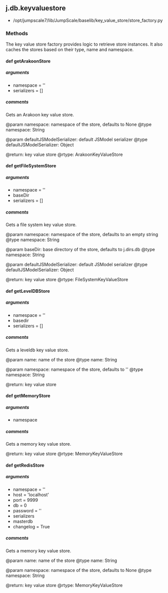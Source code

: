 ## j.db.keyvaluestore

- /opt/jumpscale7/lib/JumpScale/baselib/key_value_store/store_factory.py

### Methods

The key value store factory provides logic to retrieve store instances. It
also caches the stores based on their type, name and namespace.

#### def getArakoonStore 
##### arguments

- namespace = ''
- serializers = []

##### comments

Gets an Arakoon key value store.

@param namespace: namespace of the store, defaults to None
@type namespace: String

@param defaultJSModelSerializer: default JSModel serializer
@type defaultJSModelSerializer: Object

@return: key value store
@rtype: ArakoonKeyValueStore

#### def getFileSystemStore 
##### arguments

- namespace = ''
- baseDir
- serializers = []

##### comments

Gets a file system key value store.

@param namespace: namespace of the store, defaults to an empty string
@type namespace: String

@param baseDir: base directory of the store, defaults to j.dirs.db
@type namespace: String

@param defaultJSModelSerializer: default JSModel serializer
@type defaultJSModelSerializer: Object

@return: key value store
@rtype: FileSystemKeyValueStore

#### def getLevelDBStore 
##### arguments

- namespace = ''
- basedir
- serializers = []

##### comments

Gets a leveldb key value store.

@param name: name of the store
@type name: String

@param namespace: namespace of the store, defaults to ''
@type namespace: String

@return: key value store

#### def getMemoryStore 
##### arguments

- namespace

##### comments

Gets a memory key value store.

@return: key value store
@rtype: MemoryKeyValueStore

#### def getRedisStore 
##### arguments

- namespace = ''
- host = 'localhost'
- port = 9999
- db = 0
- password = ''
- serializers
- masterdb
- changelog = True

##### comments

Gets a memory key value store.

@param name: name of the store
@type name: String

@param namespace: namespace of the store, defaults to None
@type namespace: String

@return: key value store
@rtype: MemoryKeyValueStore

